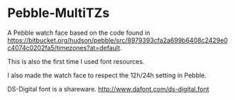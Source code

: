 Pebble-MultiTZs
===============

A Pebble watch face based on the code found in https://bitbucket.org/hudson/pebble/src/8979393cfa2a699b6408c2429e0c4074c0202fa5/timezones?at=default. 

This is also the first time I used font resources. 

I also made the watch face to respect the 12h/24h setting in Pebble.

DS-Digital font is a shareware. 
http://www.dafont.com/ds-digital.font
